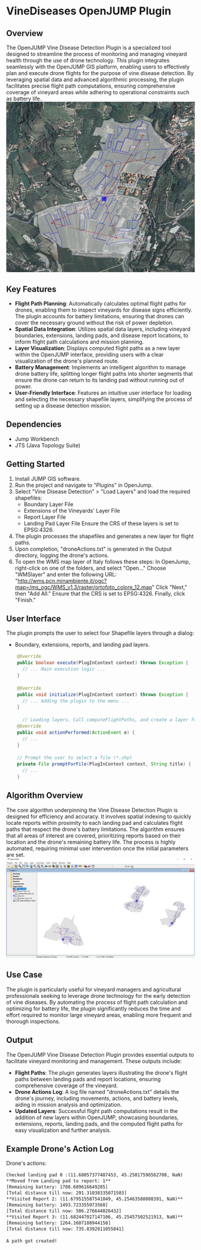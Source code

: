 # VineDiseases OpenJUMP Plugin

## Overview
The OpenJUMP Vine Disease Detection Plugin is a specialized tool designed to streamline the process of monitoring and managing vineyard health through the use of drone technology. This plugin integrates seamlessly with the OpenJUMP GIS platform, enabling users to effectively plan and execute drone flights for the purpose of vine disease detection. By leveraging spatial data and advanced algorithmic processing, the plugin facilitates precise flight path computations, ensuring comprehensive coverage of vineyard areas while adhering to operational constraints such as battery life.
![](Images/Result1.png)

## Key Features
- **Flight Path Planning**: Automatically calculates optimal flight paths for drones, enabling them to inspect vineyards for disease signs efficiently. The plugin accounts for battery limitations, ensuring that drones can cover the necessary ground without the risk of power depletion.
- **Spatial Data Integration**: Utilizes spatial data layers, including vineyard boundaries, extensions, landing pads, and disease report locations, to inform flight path calculations and mission planning.
- **Layer Visualization**: Displays computed flight paths as a new layer within the OpenJUMP interface, providing users with a clear visualization of the drone's planned route.
- **Battery Management**: Implements an intelligent algorithm to manage drone battery life, splitting longer flight paths into shorter segments that ensure the drone can return to its landing pad without running out of power.
- **User-Friendly Interface**: Features an intuitive user interface for loading and selecting the necessary shapefile layers, simplifying the process of setting up a disease detection mission.

## Dependencies
- Jump Workbench
- JTS (Java Topology Suite)

## Getting Started
1. Install JUMP GIS software.
2. Run the project and navigate to "Plugins" in OpenJump.
3. Select "Vine Disease Detection" > "Load Layers" and load the required shapefiles:
   - Boundary Layer File
   - Extensions of the Vineyards' Layer File
   - Report Layer File
   - Landing Pad Layer File
   Ensure the CRS of these layers is set to EPSG:4326.
4. The plugin processes the shapefiles and generates a new layer for flight paths.
5. Upon completion, "droneActions.txt" is generated in the Output directory, logging the drone's actions.
6. To open the WMS map layer of Italy follows these steps:
In OpenJump, right-click on one of the folders, and select "Open..."
Choose "WMSlayer" and enter the following URL: "http://wms.pcn.minambiente.it/ogc?map=/ms_ogc/WMS_v1.3/raster/ortofoto_colore_12.map"
Click "Next," then "Add All."
Ensure that the CRS is set to EPSG:4326.
Finally, click "Finish."

## User Interface
The plugin prompts the user to select four Shapefile layers through a dialog:
- Boundary, extensions, reports, and landing pad layers.

```java
    @Override
    public boolean execute(PlugInContext context) throws Exception {
      // ... Main execution logic ...
    }
 
    @Override
    public void initialize(PlugInContext context) throws Exception {
      // ... Adding the plugin to the menu ...
    }
 
      // Loading layers, Call computeFlightPaths, and create a layer for the flight paths
    @Override
    public void actionPerformed(ActionEvent e) {
      // ...
    }
 
    // Prompt the user to select a file (*.shp)
    private File promptForFile(PlugInContext context, String title) {
      // ...
    }
```

## Algorithm Overview
The core algorithm underpinning the Vine Disease Detection Plugin is designed for efficiency and accuracy. It involves spatial indexing to quickly locate reports within proximity to each landing pad and calculates flight paths that respect the drone's battery limitations. The algorithm ensures that all areas of interest are covered, prioritizing reports based on their location and the drone's remaining battery life. The process is highly automated, requiring minimal user intervention once the initial parameters are set.
![](Images/Result0.png)

## Use Case
The plugin is particularly useful for vineyard managers and agricultural professionals seeking to leverage drone technology for the early detection of vine diseases. By automating the process of flight path calculation and optimizing for battery life, the plugin significantly reduces the time and effort required to monitor large vineyard areas, enabling more frequent and thorough inspections.

## Output
The OpenJUMP Vine Disease Detection Plugin provides essential outputs to facilitate vineyard monitoring and management. These outputs include:

- **Flight Paths**: The plugin generates layers illustrating the drone's flight paths between landing pads and report locations, ensuring comprehensive coverage of the vineyard.
- **Drone Actions Log**: A log file named "droneActions.txt" details the drone's journey, including movements, actions, and battery levels, aiding in mission analysis and optimization.
- **Updated Layers**: Successful flight path computations result in the addition of new layers within OpenJUMP, showcasing boundaries, extensions, reports, landing pads, and the computed flight paths for easy visualization and further analysis.
    
## Example Drone's Action Log
Drone's actions:
```
Checked landing pad 0 :(11.68057377487453, 45.25017596562708, NaN)
**Moved from Landing pad to report: 1**
[Remaining battery: 1708.689616649285]
[Total distance till now: 291.31038335071503]
**Visited Report 2: (11.679515587541049, 45.25463588008391, NaN)**
[Remaining battery: 1493.723355973568]
[Total distance till now: 506.276644026432]
**Visited Report 3: (11.682447027147106, 45.25457502521913, NaN)**
[Remaining battery: 1264.1607188944158]
[Total distance till now: 735.8392811055841]

A path got created!
```

